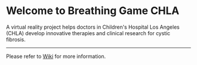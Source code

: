 # Welcome to Breathing Game CHLA

A virtual reality project helps doctors in Children's Hospital Los Angeles (CHLA) develop innovative therapies and clinical research for cystic fibrosis.

***

Please refer to [Wiki](https://github.com/guangyuli/breath-game-chla/wiki) for more information.
